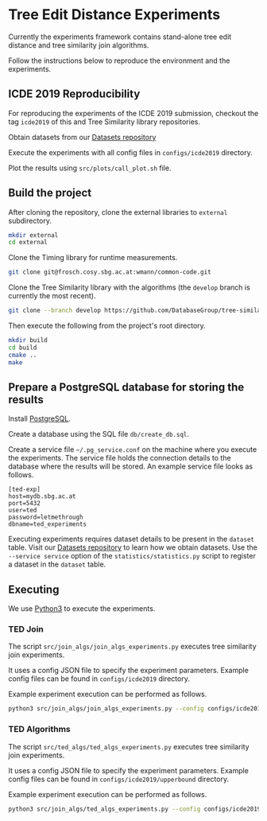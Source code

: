 # Tree Edit Distance Experiments

Currently the experiments framework contains stand-alone tree edit distance
and tree similarity join algorithms.

Follow the instructions below to reproduce the environment and the experiments.

## ICDE 2019 Reproducibility

For reproducing the experiments of the ICDE 2019 submission, checkout the tag
`icde2019` of this and Tree Similarity library repositories.

Obtain datasets from our
[Datasets repository](https://frosch.cosy.sbg.ac.at/mpawlik/ted-datasets)

Execute the experiments with all config files in `configs/icde2019` directory.

Plot the results using `src/plots/call_plot.sh` file.

## Build the project

After cloning the repository, clone the external libraries to `external`
subdirectory.

```bash
mkdir external
cd external
```
Clone the Timing library for runtime measurements.

```bash
git clone git@frosch.cosy.sbg.ac.at:wmann/common-code.git
```

Clone the Tree Similarity library with the algorithms (the `develop` branch
is currently the most recent).

```bash
git clone --branch develop https://github.com/DatabaseGroup/tree-similarity.git
```

Then execute the following from the project's root directory.
```bash
mkdir build
cd build
cmake ..
make
```

## Prepare a PostgreSQL database for storing the results

Install [PostgreSQL](https://www.postgresql.org/).

Create a database using the SQL file ``db/create_db.sql``.

Create a service file ``~/.pg_service.conf`` on the machine where you execute
the experiments. The service file holds the connection details to the database
where the results will be stored. An example service file looks as follows.

```
[ted-exp]
host=mydb.sbg.ac.at
port=5432
user=ted
password=letmethrough
dbname=ted_experiments
```

Executing experiments requires dataset details to be present in the `dataset`
table. Visit our
[Datasets repository](https://frosch.cosy.sbg.ac.at/mpawlik/ted-datasets)
to learn how we obtain datasets. Use the `--service service` option of the
`statistics/statistics.py` script to register a dataset in the `dataset` table.


## Executing

We use [Python3](https://www.python.org/) to execute the experiments.

### TED Join

The script `src/join_algs/join_algs_experiments.py` executes tree similarity
join experiments.

It uses a config JSON file to specify the experiment parameters. Example config
files can be found in `configs/icde2019` directory.

Example experiment execution can be performed as follows.

```bash
python3 src/join_algs/join_algs_experiments.py --config configs/icde2019/bolzano.json --dataset_path /path_to/ted-datasets/ --service service
```

### TED Algorithms

The script `src/ted_algs/ted_algs_experiments.py` executes tree similarity
join experiments.

It uses a config JSON file to specify the experiment parameters. Example config
files can be found in `configs/icde2019/upperbound` directory.

Example experiment execution can be performed as follows.

```bash
python3 src/join_algs/ted_algs_experiments.py --config configs/icde2019/upperbound/sentiment.json --dataset_path /path_to/ted-datasets/ --service service
```